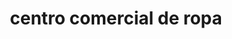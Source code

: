 ---
title: "centro comercial de ropa"
url: /dulce-nombre/centro-comercial-de-ropa/
shop: centro comercial
---